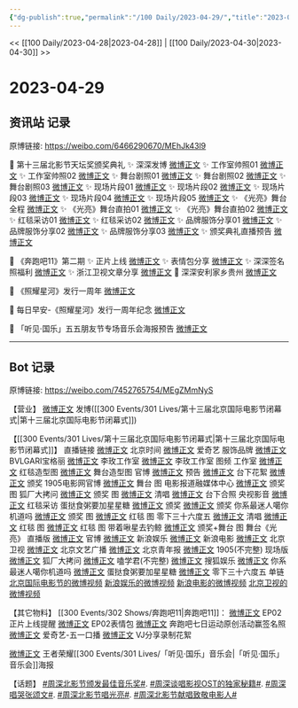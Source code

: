 ```yaml
---
{"dg-publish":true,"permalink":"/100 Daily/2023-04-29/","title":"2023-04-29","created":"2023-04-30T15:04:09.000+08:00","updated":"2023-04-30T15:06:51.000+08:00"}
---
```



<< [[100 Daily/2023-04-28\|2023-04-28]] | [[100 Daily/2023-04-30\|2023-04-30]] >>

# 2023-04-29

## 资讯站 记录

原博链接: https://weibo.com/6466290670/MEhJk43l9

💫 第十三届北影节天坛奖颁奖典礼
✨ 深深发博 [微博正文](https://weibo.com/6466290670/4895961119984074)
✨ 工作室帅照01 [微博正文](https://weibo.com/6466290670/4895985727183535)
✨ 工作室帅照02 [微博正文](https://weibo.com/6466290670/4895953796468278)
✨ 舞台剧照01 [微博正文](https://weibo.com/6466290670/4895960184914584)
✨ 舞台剧照02 [微博正文](https://weibo.com/6466290670/4895958373237189)
✨ 舞台剧照03 [微博正文](https://weibo.com/6466290670/4895953494739351)
✨ 现场片段01 [微博正文](https://weibo.com/6466290670/4896007236359401)
✨ 现场片段02 [微博正文](https://weibo.com/6466290670/4895979726446277)
✨ 现场片段03 [微博正文](https://weibo.com/6466290670/4895959806381586)
✨ 现场片段04 [微博正文](https://weibo.com/6466290670/4895958121581931)
✨ 现场片段05 [微博正文](https://weibo.com/6466290670/4895897291063567)
✨ 《光亮》舞台全程 [微博正文](https://weibo.com/6466290670/4895959437283770)
✨ 《光亮》舞台直拍01 [微博正文](https://weibo.com/6466290670/4895960608803995)
✨ 《光亮》舞台直拍02 [微博正文](https://weibo.com/6466290670/4895959975461743)
✨ 红毯采访01 [微博正文](https://weibo.com/6466290670/4895941402821947)
✨ 红毯采访02 [微博正文](https://weibo.com/6466290670/4895901791552101)
✨ 品牌服饰分享01 [微博正文](https://weibo.com/6466290670/4895985123987949)
✨ 品牌服饰分享02 [微博正文](https://weibo.com/6466290670/4895959126901119)
✨ 品牌服饰分享03 [微博正文](https://weibo.com/6466290670/4895814135321647)
✨ 颁奖典礼直播预告 [微博正文](https://weibo.com/6466290670/4895920665660115)

💫 《奔跑吧11》第二期
✨ 正片上线 [微博正文](https://weibo.com/6466290670/4895836099576283)
✨ 表情包分享 [微博正文](https://weibo.com/6466290670/4895863727984406)
✨ 深深签名照福利 [微博正文](https://weibo.com/6466290670/4895830677131694)
✨ 浙江卫视文章分享 [微博正文](https://weibo.com/6466290670/4895900821881034)
💫 深深安利家乡贵州 [微博正文](https://weibo.com/6466290670/4895835868892306)

💫 《照耀星河》发行一周年 [微博正文](https://weibo.com/6466290670/4895818954048331)

💫 每日早安-《照耀星河》发行一周年纪念 [微博正文](https://weibo.com/6466290670/4895757751026207)

💫 「听见·国乐」五五朋友节专场音乐会海报预告 [微博正文](https://weibo.com/6466290670/4895845314987695)

---
## Bot 记录

原博链接: https://weibo.com/7452765754/MEgZMmNyS

【营业】
[微博正文](http://weibo.com/1736988591/MEgmQvo3y) 发博([[300 Events/301 Lives/第十三届北京国际电影节闭幕式\|第十三届北京国际电影节闭幕式]])

【[[300 Events/301 Lives/第十三届北京国际电影节闭幕式\|第十三届北京国际电影节闭幕式]]】
直播链接
[微博正文](http://weibo.com/2992050891/MEfCm068i) 北京时间
[微博正文](https://weibo.com/1731986465/MEgbczTTI) 爱奇艺
服饰品牌
[微博正文](http://weibo.com/2090537982/ME8nRwXgp) BVLGARI宝格丽
[微博正文](http://weibo.com/3086987805/ME6gga2ou) 李玫工作室
[微博正文](https://weibo.com/3086987805/4895984834318258) 李玫工作室
图频
工作室
[微博正文](http://weibo.com/7478855230/MEg50cb2Z) 红毯造型图
[微博正文](http://weibo.com/7478855230/MEgxChXYf) 舞台造型图
官博
[微博正文](http://weibo.com/1874245651/MEfcrnp6S) 预告
[微博正文](https://weibo.com/1874245651/MEe6UvwjX) 台下花絮
[微博正文](http://weibo.com/1874245651/MEgb4xTkc) 颁奖
1905电影网官博
[微博正文](https://weibo.com/1635270132/MEgjHtT3Z) 舞台 图
电影报道融媒体中心
[微博正文](http://weibo.com/6495544869/MEgeKF1GA) 颁奖 图
狐厂大拷问
[微博正文](http://weibo.com/6525010965/MEfZRhyEq) 颁奖 图
[微博正文](http://weibo.com/6525010965/MEg6Qu3mn) 清唱
[微博正文](http://weibo.com/6525010965/MEg7twxOg) 台下合照
央视影音
[微博正文](http://weibo.com/1774835215/MEeFpfHtF) 红毯采访
蛋挞食粥要加星星糖
[微博正文](http://weibo.com/6048634807/MEer3x6ai) 颁奖
[微博正文](http://weibo.com/6048634807/MEgtcnMMv) 颁奖
你系最迷人噶你机道吗
[微博正文](https://weibo.com/7724525486/4895949073160323) 颁奖 图
[微博正文](http://weibo.com/7724525486/MEd3RnwDt) 红毯 图
零下三十六度五
[微博正文](http://weibo.com/2680872201/MEgoc5GBu) 清唱
[微博正文](http://weibo.com/2680872201/MEfBA6M42) 红毯 图
[微博正文](http://weibo.com/2680872201/ME66nxdzX) 红毯 图
带着啾星去钓鲸
[微博正文](http://weibo.com/3246571812/MEgUvbSN4) 颁奖+舞台 图
舞台《光亮》
直播版
[微博正文](http://weibo.com/1874245651/MEgiywzGl) 官博
[微博正文](https://weibo.com/1642591402/MEgmPyQb9) 新浪娱乐
[微博正文](http://weibo.com/1623886424/MEgmMhI45) 新浪电影
[微博正文](http://weibo.com/1779837945/MEgCzCKxc) 北京卫视
[微博正文](http://weibo.com/2106115754/MEgqjy0Ln) 北京文艺广播
[微博正文](http://weibo.com/1749990115/MEgk9b4MJ) 北京青年报
[微博正文](https://weibo.com/1635270132/MEg1unejE) 1905(不完整)
现场版
[微博正文](http://weibo.com/6525010965/MEg7tultp) 狐厂大拷问
[微博正文](http://weibo.com/1901459883/ME8lC88kh) 嗑学君(不完整)
[微博正文](http://weibo.com/1843633441/MEgcm8Ro1) 搜狐娱乐
[微博正文](http://weibo.com/7724525486/MEgp0iwaJ) 你系最迷人噶你机道吗
[微博正文](http://weibo.com/6048634807/MEgFf5jLy) 蛋挞食粥要加星星糖
[微博正文](https://weibo.com/2680872201/MEgJgtWig) 零下三十六度五
单链
[北京国际电影节的微博视频](https://video.weibo.com/show?fid=1034:4895954390941795)
[新浪娱乐的微博视频](https://video.weibo.com/show?fid=1034:4895959532896309)
[新浪电影的微博视频](https://video.weibo.com/show?fid=1034:4895958669131812)
[北京卫视的微博视频](https://video.weibo.com/show?fid=1034:4895968236339243)

【其它物料】
[[300 Events/302 Shows/奔跑吧11\|奔跑吧11]]：
[微博正文](http://weibo.com/5242381821/MEd1W24s8) EP02正片上线提醒
[微博正文](https://weibo.com/5242381821/MEdODyinO) EP02表情包
[微博正文](https://weibo.com/5242381821/MEcfe1VDL) 奔跑吧七日运动原创活动赢签名照
[微博正文](http://weibo.com/1731986465/MEcXSfk7f) 爱奇艺-五一口播
[微博正文](http://weibo.com/6201405724/MEgLutDq0) VJ分享录制花絮

[微博正文](http://weibo.com/5698023579/MEde7ecEu) 王者荣耀[[300 Events/301 Lives/「听见·国乐」音乐会\|「听见·国乐」音乐会]]海报

【话题】
[#周深北影节颁发最佳音乐奖#](https://s.weibo.com/weibo?q=%23%E5%91%A8%E6%B7%B1%E5%8C%97%E5%BD%B1%E8%8A%82%E9%A2%81%E5%8F%91%E6%9C%80%E4%BD%B3%E9%9F%B3%E4%B9%90%E5%A5%96%23).
[#周深谈唱影视OST的独家秘籍#](https://s.weibo.com/weibo?q=%23%E5%91%A8%E6%B7%B1%E8%B0%88%E5%94%B1%E5%BD%B1%E8%A7%86OST%E7%9A%84%E7%8B%AC%E5%AE%B6%E7%A7%98%E7%B1%8D%23).
[#周深唱哭张颂文#](https://s.weibo.com/weibo?q=%23%E5%91%A8%E6%B7%B1%E5%94%B1%E5%93%AD%E5%BC%A0%E9%A2%82%E6%96%87%23).
[#周深北影节唱光亮#](https://s.weibo.com/weibo?q=%23%E5%91%A8%E6%B7%B1%E5%8C%97%E5%BD%B1%E8%8A%82%E5%94%B1%E5%85%89%E4%BA%AE%23).
[#周深北影节献唱致敬电影人#](https://s.weibo.com/weibo?q=%23%E5%91%A8%E6%B7%B1%E5%8C%97%E5%BD%B1%E8%8A%82%E7%8C%AE%E5%94%B1%E8%87%B4%E6%95%AC%E7%94%B5%E5%BD%B1%E4%BA%BA%23)
